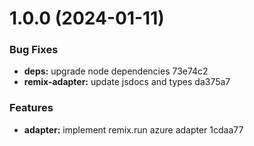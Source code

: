 # 1.0.0 (2024-01-11)

### Bug Fixes

- **deps:** upgrade node dependencies 73e74c2
- **remix-adapter:** update jsdocs and types da375a7

### Features

- **adapter:** implement remix.run azure adapter 1cdaa77
